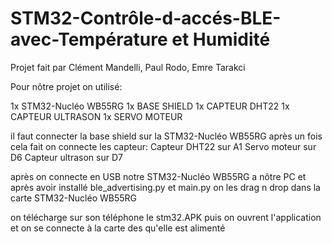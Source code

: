 # STM32-Contrôle-d-accés-BLE-avec-Température et Humidité

Projet fait par Clément Mandelli, Paul Rodo, Emre Tarakci

Pour nôtre projet on utilisé:

1x STM32-Nucléo WB55RG
1x BASE SHIELD 
1x CAPTEUR DHT22
1x CAPTEUR ULTRASON
1x SERVO MOTEUR

il faut connecter la base shield sur la STM32-Nucléo WB55RG après un fois cela fait on connecte les capteur: 
Capteur DHT22 sur A1
Servo moteur sur D6
Capteur ultrason sur D7

après on connecte en USB notre STM32-Nucléo WB55RG a nôtre PC et après avoir installé ble_advertising.py et main.py
on les drag n drop dans la carte STM32-Nucléo WB55RG

on télécharge sur son téléphone le stm32.APK puis on ouvrent l'application et on se connecte à la carte des qu'elle est alimenté
